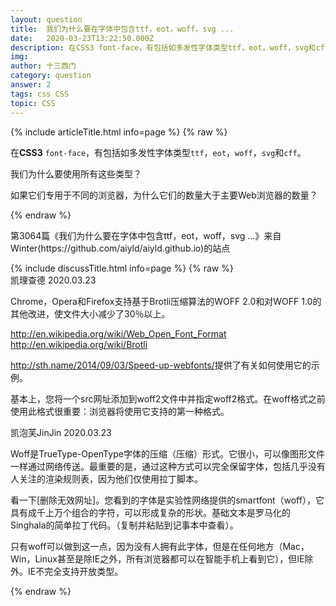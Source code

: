 ```yaml
---
layout: question
title:  我们为什么要在字体中包含ttf，eot，woff，svg ...
date:   2020-03-23T13:22:50.000Z
description: 在CSS3 font-face，有包括如多发性字体类型ttf，eot，woff，svg和cff。我们为什么要使用所有这些类型？如果它们专用于不同的...
img: 
author: 十三西门
category: question
answer: 2
tags: css CSS
topic: CSS
---
```

<div class="article-root">
  <div class="article">
    {% include articleTitle.html info=page %}
    {% raw %}
    <div class="article-content"><p><font style="vertical-align: inherit;"><font style="vertical-align: inherit;">在</font></font><strong><font style="vertical-align: inherit;"><font style="vertical-align: inherit;">CSS3</font></font></strong> <code>font-face</code><font style="vertical-align: inherit;"><font style="vertical-align: inherit;">，有包括如多发性字体类型</font></font><code>ttf</code><font style="vertical-align: inherit;"><font style="vertical-align: inherit;">，</font></font><code>eot</code><font style="vertical-align: inherit;"><font style="vertical-align: inherit;">，</font></font><code>woff</code><font style="vertical-align: inherit;"><font style="vertical-align: inherit;">，</font></font><code>svg</code><font style="vertical-align: inherit;"><font style="vertical-align: inherit;">和</font></font><code>cff</code><font style="vertical-align: inherit;"><font style="vertical-align: inherit;">。</font></font></p>

<p><font style="vertical-align: inherit;"><font style="vertical-align: inherit;">我们为什么要使用所有这些类型？</font></font></p>

<p><font style="vertical-align: inherit;"><font style="vertical-align: inherit;">如果它们专用于不同的浏览器，为什么它们的数量大于主要Web浏览器的数量？</font></font></p></div>
    {% endraw %}
  </div>
  <p class="winter_mark">第3064篇《我们为什么要在字体中包含ttf，eot，woff，svg ...》来自Winter(https://github.com/aiyld/aiyld.github.io)的站点</p>
  <div class="discuss-wrapper">
    {% include discussTitle.html info=page %}
    {% raw %}
    <div class="discuss-item">
        <div class="discuss-parent">
          <div class="discuss-meta">
            <span class="discuss-user">凯理查德</span>
            <span class="discuss-time">2020.03.23</span>
          </div>
          <div class="discuss-comment"><p><font style="vertical-align: inherit;"><font style="vertical-align: inherit;">Chrome，Opera和Firefox支持基于Brotli压缩算法的WOFF 2.0和对WOFF 1.0的其他改进，使文件大小减少了30％以上。</font></font></p>

<p><a href="http://en.wikipedia.org/wiki/Web_Open_Font_Format" rel="noreferrer"><font style="vertical-align: inherit;"><font style="vertical-align: inherit;">http://en.wikipedia.org/wiki/Web_Open_Font_Format </font></font></a>
<a href="http://en.wikipedia.org/wiki/Brotli" rel="noreferrer"><font style="vertical-align: inherit;"><font style="vertical-align: inherit;">http://en.wikipedia.org/wiki/Brotli</font></font></a></p>

<p><a href="http://sth.name/2014/09/03/Speed-up-webfonts/" rel="noreferrer"><font style="vertical-align: inherit;"><font style="vertical-align: inherit;">http://sth.name/2014/09/03/Speed-up-webfonts/</font></font></a><font style="vertical-align: inherit;"><font style="vertical-align: inherit;">提供了有关如何使用它的示例。</font></font></p>

<p><font style="vertical-align: inherit;"><font style="vertical-align: inherit;">基本上，您将一个src网址添加到woff2文件中并指定woff2格式。</font><font style="vertical-align: inherit;">在woff格式之前使用此格式很重要：浏览器将使用它支持的第一种格式。</font></font></p></div>
        </div></div><div class="discuss-item">
        <div class="discuss-parent">
          <div class="discuss-meta">
            <span class="discuss-user">凯泡芙JinJin</span>
            <span class="discuss-time">2020.03.23</span>
          </div>
          <div class="discuss-comment"><p><font style="vertical-align: inherit;"><font style="vertical-align: inherit;">Woff是TrueType-OpenType字体的压缩（压缩）形式。</font><font style="vertical-align: inherit;">它很小，可以像图形文件一样通过网络传送。</font><font style="vertical-align: inherit;">最重要的是，通过这种方式可以完全保留字体，包括几乎没有人关注的渲染规则表，因为他们仅使用拉丁脚本。</font></font></p>

<p><font style="vertical-align: inherit;"><font style="vertical-align: inherit;">看一下[删除无效网址]。</font><font style="vertical-align: inherit;">您看到的字体是实验性网络提供的smartfont（woff），它具有成千上万个组合的字符，可以形成复杂的形状。</font><font style="vertical-align: inherit;">基础文本是罗马化的Singhala的简单拉丁代码。</font><font style="vertical-align: inherit;">（复制并粘贴到记事本中查看）。</font></font></p>

<p><font style="vertical-align: inherit;"><font style="vertical-align: inherit;">只有woff可以做到这一点，因为没有人拥有此字体，但是在任何地方（Mac，Win，Linux甚至是除IE之外，所有浏览器都可以在智能手机上看到它），但IE除外。IE不完全支持开放类型。</font></font></p></div>
        </div></div>
    {% endraw %}
  </div>
<div>
